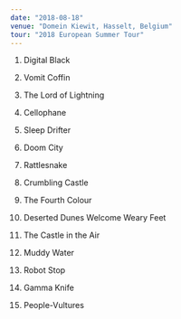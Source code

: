 ```yaml
---
date: "2018-08-18"
venue: "Domein Kiewit, Hasselt, Belgium"
tour: "2018 European Summer Tour"
---
```



 1. Digital Black

 2. Vomit Coffin

 3. The Lord of Lightning

 4. Cellophane

 5. Sleep Drifter

 6. Doom City

 7. Rattlesnake

 8. Crumbling Castle

 9. The Fourth Colour

10. Deserted Dunes Welcome Weary Feet

11. The Castle in the Air

12. Muddy Water

13. Robot Stop

14. Gamma Knife

15. People-Vultures


